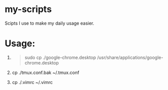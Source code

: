 # my-scripts
Scipts I use to make my daily usage easier.

# Usage:

1) > sudo cp ./google-chrome.desktop /usr/share/applications/google-chrome.desktop

2) cp ./tmux.conf.bak ~/.tmux.conf

3) cp ./.vimrc ~/.vimrc
